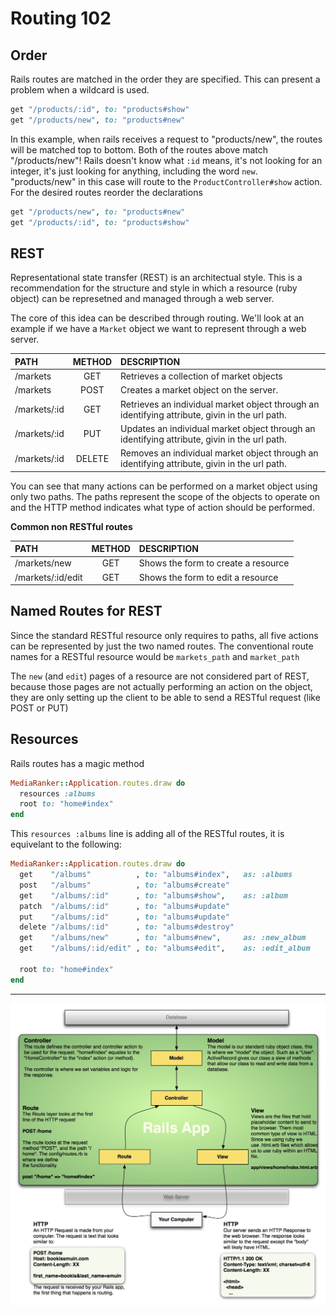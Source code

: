 # Routing 102

Order
-----

Rails routes are matched in the order they are specified. This can present a problem when a wildcard is used.

```ruby
get "/products/:id", to: "products#show"
get "/products/new", to: "products#new"
```

In this example, when rails receives a request to "products/new", the routes will be matched top to bottom. Both of the routes above match "/products/new"!
Rails doesn't know what `:id` means, it's not looking for an integer,
it's just looking for anything, including the word `new`. "products/new"
in this case will route to the `ProductController#show` action. For the
desired routes reorder the declarations

```ruby
get "/products/new", to: "products#new"
get "/products/:id", to: "products#show"
```


REST
-----

Representational state transfer (REST) is an architectual style. This is a recommendation for the structure and style in which
a resource (ruby object) can be represetned and managed through a web server.

The core of this idea can be described through routing. We'll look at an example if we have a `Market` object we want to represent through a web server.

|PATH        | METHOD| DESCRIPTION|
|:----------|:-----:|:-----------|
| /markets       | GET    | Retrieves a collection of market objects|
| /markets       | POST   | Creates a market object on the server. |
| /markets/:id   | GET    | Retrieves an  individual market object through an identifying attribute, givin in the url path.|
| /markets/:id   | PUT    | Updates an individual market object through an identifying attribute, givin in the url path.|
| /markets/:id   | DELETE | Removes an individual market object through an identifying attribute, givin in the url path.|

You can see that many actions can be performed on a market object using only two paths.
The paths represent the scope of the objects to operate on and the HTTP method indicates what type of action should be performed.

**Common non RESTful routes**

|PATH        | METHOD| DESCRIPTION|
|:----------|:-----:|:-----------|
| /markets/new | GET    | Shows the form to create a resource |
| /markets/:id/edit | GET    | Shows the form to edit a resource|

Named Routes for REST
------------

Since the standard RESTful resource only requires to paths, all five actions can be represented by just the two named routes.
The conventional route names for a RESTful resource would be `markets_path` and `market_path`

The `new` (and `edit`) pages of a resource are not considered part of REST, because those pages are not
actually performing an action on the object, they are only setting up the client to be able to send a RESTful request (like POST or PUT)

Resources
---------
Rails routes has a magic method

```ruby
MediaRanker::Application.routes.draw do
  resources :albums
  root to: "home#index"
end
```

This `resources :albums` line is adding all of the RESTful routes, it is equivelant to the following:


```ruby
MediaRanker::Application.routes.draw do
  get    "/albums"          , to: "albums#index",   as: :albums
  post   "/albums"          , to: "albums#create"
  get    "/albums/:id"      , to: "albums#show",    as: :album
  patch  "/albums/:id"      , to: "albums#update"
  put    "/albums/:id"      , to: "albums#update"
  delete "/albums/:id"      , to: "albums#destroy"
  get    "/albums/new"      , to: "albums#new",     as: :new_album
  get    "/albums/:id/edit" , to: "albums#edit",    as: :edit_album

  root to: "home#index"
end
```
--------------

![Rails Request Cycle](../../week06/resources/rails-request-cycle.jpg)
